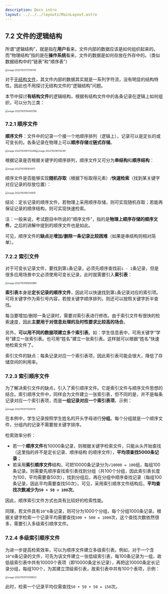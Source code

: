 ```yaml
---
description: Docs intro
layout: ../../../layouts/MainLayout.astro
---
```


 ## 7.2 文件的逻辑结构

所谓“逻辑结构”，就是指在**用户**看来，文件内部的数据应该是如何组织起来的。而“物理结构”指的是在**操作系统**看来，文件的数据是如何存放在外存中的。（类似数据结构中的“链表”和“顺序表”）

<img src="https://images.drshw.tech/images/notes/image-20221103173754745.png" alt="image-20221103173754745" style="zoom:50%;" />

对于[无结构文件](https://docs.drshw.tech/os/7/1/#712-%E6%96%87%E4%BB%B6%E6%95%B0%E6%8D%AE%E7%9A%84%E4%B8%A4%E7%A7%8D%E7%BB%84%E7%BB%87%E6%96%B9%E5%BC%8F)，其文件内部的数据其实就是一系列字符流，没有明显的结构特性。因此也不用探讨无结构文件的“逻辑结构”问题。

本节中探讨**有结构文件**的逻辑结构，根据有结构文件中的各条记录在逻辑上如何组织，可以分为三类：

<img src="https://images.drshw.tech/images/notes/image-20221103154445788.png" alt="image-20221103154445788" style="zoom: 50%;" />

### 7.2.1 顺序文件

**顺序文件**：文件中的记录一个接一个地顺序排列（逻辑上），记录可以是定长的或可变长的。各条记录在物理上可以**顺序存储**或**链式存储**。

<img src="https://images.drshw.tech/images/notes/image-20221103161732269.png" alt="image-20221103161732269" style="zoom:50%;" /><img src="https://images.drshw.tech/images/notes/image-20221103161742181.png" alt="image-20221103161742181" style="zoom:50%;" />

根据记录是否根据关键字的顺序排列，顺序文件又可分为**串结构**和**顺序结构**：

<img src="https://images.drshw.tech/images/notes/image-20221103161914471.png" alt="image-20221103161914471" style="zoom:50%;" />

顺序文件是否能够实现**随机存取**（根据下标取得元素）/**快速检索**（找到某关键字对应记录的存放位置）：

<img src="https://images.drshw.tech/images/notes/image-20221103162134615.png" alt="image-20221103162134615" style="zoom:50%;" />

结论：定长记录的顺序文件，若物理上采用顺序存储，则可实现随机存取；若能再保证记录的顺序结构，则可实现快速检索。

注：一般来说，考试题目中所说的“顺序文件”，指的是**物理上顺序存储的顺序文件**。之后的讲解中提到的顺序文件也是如此。

可见，顺序文件的**缺点**是**增加/删除一条记录比较困难**（如果是串结构则相对简单）。

### 7.2.2 索引文件

对于可变长记录文件，要找到第`i`条记录，必须先顺序查找前`i - 1`条记录，但是很多应用场景中又必须使用可变长记录，此时就需要引入**索引表**：

<img src="https://images.drshw.tech/images/notes/image-20221103165654869.png" alt="image-20221103165654869" style="zoom:50%;" />

**索引表**本身是**定长记录的顺序文件**，因此可以快速找到第`i`条记录对应的索引项。可将关键字作为索引号内容，若按关键字顺序排列，则还可以按照关键字折半查找。

每当要增加/删除一条记录时，需要对索引表进行修改。由于索引文件有很快的检索速度，因此**主要用于对信息处理的及时性要求比较高的场合**。

另外，**可以用不同的数据项建立多个索引表**。如：学生信息表中，可用关键字“学号”建立一张索引表。也可用“姓名”建立一张索引表。这样就可以根据“姓名”快速地检索文件了。

索引文件的缺点：每条记录对应一个索引表项，因此索引表可能会很大，降低了存储空间的利用率。

### 7.2.3 索引顺序文件

为了解决索引文件的缺点，引入了索引顺序文件。它是索引文件与顺序文件思想的结合。索引顺序文件中，同样会为文件建立一张索引表，但不同的是，并不是每条记录对应一个索引表项，而是**一组记录对应一个索引表项**，示例：

<img src="https://images.drshw.tech/images/notes/image-20221103171036179.png" alt="image-20221103171036179" style="zoom:50%;" />

在本例中，学生记录按照学生姓名的开头字母进行**分组**。每个分组就是一个顺序文件，分组内的记录不需要按关键字排序。

检索效率分析：

+ 若一个**顺序文件**有10000条记录，则根据关键字检索文件，只能从头开始查找（这里指的并不是定长记录、顺序结构 的顺序文件），**平均须查找5000条记录**；
+ 若采用**索引顺序文件**结构，可把10000条记录分为`√10000 = 100`组，每组100条记录。则需要先顺序查找索引表找到分组（共100个分组，因此索引表长度为100，平均需要查50次），找到分组后，再在分组中顺序查找记录（每组100条记录，因此平均需要查找50次）。可见，采用索引顺序文件结构后，**平均查找次数减少为`50 + 50 = 100`次**。

因此，顺序索引文件方式也具有比较好的检索性能。

同理，若文件具有`10^6`条记录，则可分为1000个分组，每个分组1000条记录。根据关键字检索一个记录平均需要查找`500 + 500 = 1000`次，这个查找次数依然很多，需要引入多级索引顺序文件。

### 7.2.4 多级索引顺序文件

为进一步提高检索效率，可以为顺序文件建立多级索引表。例如，对于一个含`10^6`条记录的文件，可先为该文件建立一张低级索引表，每100条记录为一组，故低级索引表中共有10000个表项（即10000条定长记录），再把这10000条定长记录分组，每组100个，为其建立顶级索引表，故索引表中共有100个表项，示例：

<img src="https://images.drshw.tech/images/notes/image-20221103173359923.png" alt="image-20221103173359923" style="zoom:50%;" />

此时，检索一个记录平均仅需查找`50 + 50 + 50 = 150`次。

